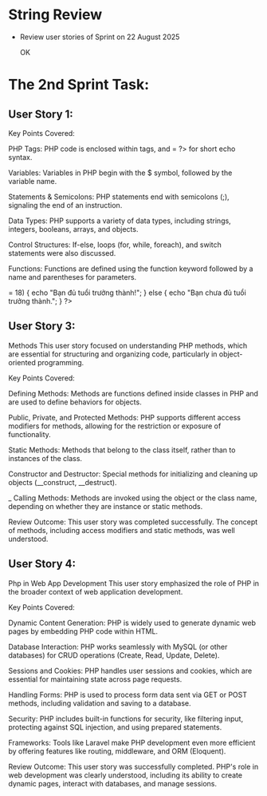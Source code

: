 # String Review
+ Review user stories of Sprint on 22 August 2025

  OK
# The 2nd Sprint Task:
## User Story 1:
Key Points Covered:

PHP Tags: PHP code is enclosed within tags, and = ?> for short echo syntax.

Variables: Variables in PHP begin with the $ symbol, followed by the variable name.

Statements & Semicolons: PHP statements end with semicolons (;), signaling the end of an instruction.

Data Types: PHP supports a variety of data types, including strings, integers, booleans, arrays, and objects.

Control Structures: If-else, loops (for, while, foreach), and switch statements were also discussed.

Functions: Functions are defined using the function keyword followed by a name and parentheses for parameters.

<?php
$say = "hello";

Example:

<?php

namespace App\Http\Controllers;

 use Illuminate\Http\Request;

class testController extends Controller
{
    public function index(){

        $Duong = "Hello world";
        echo $Duong;
    return view('testView');
    }
    
}
Review Outcome: The user story was successfully completed. All the key elements of PHP syntax were clearly understood, including variables, operators, loops, and control structures. php Syntax.
## User Story 2:

php programming Control The goal of this user story was to explore how PHP manages program flow, including loops, conditional statements, and function control.

Key Points Covered:

If Statements: Used to execute code based on conditions.

Switch Case: A control structure that allows multi-way branching.

Loops: Loops like for, while, and foreach were explored to execute repetitive tasks.

Break & Continue: These keywords allow control over the flow of loops, with break exiting the loop and continue skipping to the next iteration.

Function Calls: Functions were discussed as a method for breaking up code into reusable pieces, with the return statement used to output values.

Review Outcome: The task was completed successfully. All concepts related to control structures in PHP were covered effectively, and understanding of how to manage control flow in PHP was demonstrated.


<?php

$age = 20;

if ($age >= 18) {
    echo "Bạn đủ tuổi trưởng thành!";
} else {
    echo "Bạn chưa đủ tuổi trưởng thành.";
}
?>
## User Story 3:
Methods This user story focused on understanding PHP methods, which are essential for structuring and organizing code, particularly in object-oriented programming.

Key Points Covered:

Defining Methods: Methods are functions defined inside classes in PHP and are used to define behaviors for objects.

Public, Private, and Protected Methods: PHP supports different access modifiers for methods, allowing for the restriction or exposure of functionality.

Static Methods: Methods that belong to the class itself, rather than to instances of the class.

Constructor and Destructor: Special methods for initializing and cleaning up objects (__construct, __destruct).

_ Calling Methods: Methods are invoked using the object or the class name, depending on whether they are instance or static methods.

Review Outcome: This user story was completed successfully. The concept of methods, including access modifiers and static methods, was well understood.

## User Story 4:
Php in Web App Development This user story emphasized the role of PHP in the broader context of web application development.

Key Points Covered:

Dynamic Content Generation: PHP is widely used to generate dynamic web pages by embedding PHP code within HTML.

Database Interaction: PHP works seamlessly with MySQL (or other databases) for CRUD operations (Create, Read, Update, Delete).

Sessions and Cookies: PHP handles user sessions and cookies, which are essential for maintaining state across page requests.

Handling Forms: PHP is used to process form data sent via GET or POST methods, including validation and saving to a database.

Security: PHP includes built-in functions for security, like filtering input, protecting against SQL injection, and using prepared statements.

Frameworks: Tools like Laravel make PHP development even more efficient by offering features like routing, middleware, and ORM (Eloquent).

Review Outcome: This user story was successfully completed. PHP's role in web development was clearly understood, including its ability to create dynamic pages, interact with databases, and manage sessions.

